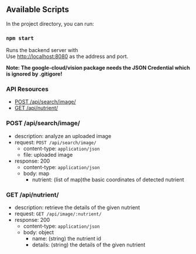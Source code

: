 ## Available Scripts

In the project directory, you can run:

### `npm start`

Runs the backend server with<br>
Use [http://localhost:8080](http://localhost:8080) as the address and port.

**Note: The google-cloud/vision package needs the JSON Credential which is ignored by .gitigore!**

### API Resources

  - [POST /api/search/image/](#post-apisearchimage/)
  - [GET /api/nutrient/](#get-apinutrient)

### POST /api/search/image/
- description: analyze an uploaded image
- request: `POST /api/search/image/`
    - content-type: `application/json`
    - file: uploaded image
- response: 200
    - content-type: `application/json`
    - body: map
      - nutrient: (list of map)the basic coordinates of detected nutrient


### GET /api/nutrient/
- description: retrieve the details of the given nutrient
- request: `GET /api/image/:nutrient/`   
- response: 200
    - content-type: `application/json`
    - body: object
      - name: (string) the nutrient id
      - details: (string) the details of the given nutrient



